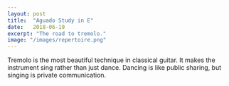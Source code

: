 ```yaml
---
layout: post
title:  "Aguado Study in E"
date:   2018-06-19
excerpt: "The road to tremolo."
image: "/images/repertoire.png"
---
```


Tremolo is the most beautiful technique in classical guitar.
It makes the instrument sing rather than just dance.
Dancing is like public sharing, but singing is private communication.

<span class="image fit">
    <img src="{{ " /images/Aguado_Study_in_E.png " | absolute_url }}" alt="" />
</span>
